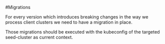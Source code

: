 #Migrations

For every version which introduces breaking changes in the way we process client clusters we need to have a migration in place.

Those migrations should be executed with the kubeconfig of the targeted seed-cluster as current context.

